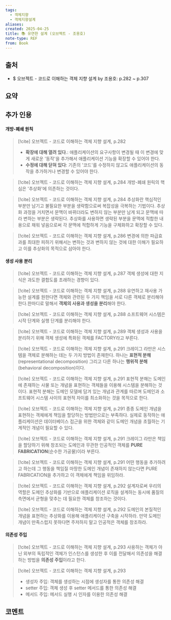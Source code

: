 ```yaml
---
tags:
  - 객체지향
  - 객체지향설계
aliases: 
created: 2025-04-25
title: 📚 유연한 설계 (오브젝트 - 조용호)
note-type: REF
from: Book
---
```


## 출처

- $ 오브젝트 - 코드로 이해하는 객체 지향 설계 by 조용호: p.282 ~ p.307

## 요약

## 추가 인용

#### 개방-폐쇄 원칙

>[!cite] 오브젝트 - 코드로 이해하는 객체 지향 설계, p.282
>- **확장에 대해 열려 있다**.: 애플리케이션의 요구사항이 변경될 때 이 변경에 맞게 새로운 '동작'을 추가해서 애플리케이션 기능을 확장할 수 있어야 한다.
>- **수정에 대해 닫혀 있다**: 기존의 '코드'를 수정하지 않고도 애플리케이션의 동작을 추가하거나 변경할 수 있어야 한다.

>[!cite] 오브젝트 - 코드로 이해하는 객체 지향 설계, p.284
>개방-폐쇄 원릭의 핵심은 '추상화'에 의존하는 것이다.

>[!cite] 오브젝트 - 코드로 이해하는 객체 지향 설계, p.284
>추상화란 핵심적인 부분만 남기고 불필요한 부분을 생략함으로써 복잡성을 극복하는 기법이다. 추상화 과정을 거치면서 문맥이 바뀌더라도 변하지 않는 부분만 남게 되고 문맥에 따라 변하는 부분은 생략된다. 추상화를 사용하면 생략된 부분을 문맥에 적합한 내용으로 채워 넣음으로써 각 문맥에 적합하게 기능을 구체화하고 확장할 수 있다.

>[!cite] 오브젝트 - 코드로 이해하는 객체 지향 설계, p.286
>변경에 의한 파급효과를 최대한 피하기 위해서는 변하는 것과 변하지 않는 것에 대한 이해가 필요하고 이를 추상화의 목적으로 삼아야 한다.

#### 생성 사용 분리

>[!cite] 오브젝트 - 코드로 이해하는 객체 지향 설계, p.287
>객체 생성에 대한 지식은 과도한 결합도를 초래하는 경향이 있다.

>[!cite] 오브젝트 - 코드로 이해하는 객체 지향 설계, p.288
>유연하고 재사용 가능한 설계를 원한다면 객체와 관련된 두 가지 책임을 서로 다른 객체로 분리해야 한다.한마디로 말해서 **객체의 사용과 생성을 분리**해야 한다.

>[!cite] 오브젝트 - 코드로 이해하는 객체 지향 설계, p.288
>소프트웨어 시스템은 시작 단계와 실행 단계를 분리해야 한다.

>[!cite] 오브젝트 - 코드로 이해하는 객체 지향 설계, p.289
>객체 생성과 사용을 분리하기 위해 객체 생성에 특화된 객체를 FACTORY라고 부른다.

>[!cite] 오브젝트 - 코드로 이해하는 객체 지향 설계, p.291
>크레이그 라만은 시스템을 객체로 분해하는 데는 두 가지 방법이 존재한다. 하나는 **표현적 분해**(representational decomposition) 그리고 다른 하나는 **행위적 분해**(behavioral decomposition)이다.

>[!cite] 오브젝트 - 코드로 이해하는 객체 지향 설계, p.291
>표현적 분해는 도메인에 존재하는 사물 또는 개념을 표현하는 객체들을 이용해 시스템을 분해하는 것이다. 표현적 분해는 도메인 모델에 담겨 있는 개념과 관계를 따르며 도메인과 소프트웨어 시스템 사이의 표현적 차이를 최소화하는 것을 목적으로 한다.

>[!cite] 오브젝트 - 코드로 이해하는 객체 지향 설계, p.291
>종종 도메인 개념을 표현하는 객체에게 책임을 할당하는 방법만으로는 부족하다. 실제로 동작하는 애플리케이션은 데이터베이스 접근을 위한 객체와 같이 도메인 개념을 초월하는 기계적인 개념이 필요할 수 있다.

>[!cite] 오브젝트 - 코드로 이해하는 객체 지향 설계, p.291
>크레이그 라만은 책임을 할당하기 위해 창조되는 도메인과 무관한 인공적인 객체를 **PURE FABRICATION**(순수한 가공물)이라 부른다.

>[!cite] 오브젝트 - 코드로 이해하는 객체 지향 설계, p.291
>어떤 행동을 추가하려고 하는데 그 행동을 책임질 마땅한 도메인 개념이 존재하지 않는다면 PURE FABRICATION을 추가하고 이 객체에게 책임을 위임하라.

>[!cite] 오브젝트 - 코드로 이해하는 객체 지향 설계, p.292
>설계자로써 우리의 역할은 도메인 추상화를 기반으로 애플리케이션 로직을 설계하는 동시에 품질의 측면에서 균형을 맞추는 데 필요한 객체를 창조하는 것이다.

>[!cite] 오브젝트 - 코드로 이해하는 객체 지향 설계, p.292
>도메인의 본질적인 개념을 표현하는 추상화를 이용해 애플리케이션 구축을 시작하라. 만약 도메인 개념이 만족스럽지 못하다면 주저하지 말고 인공적은 객체를 창조하라.

#### 의존성 주입

>[!cite] 오브젝트 - 코드로 이해하는 객체 지향 설계, p.293
>사용하는 객체가 아닌 외부의 독립적인 객체가 인스턴스를 생성한 후 이를 전달해서 의존성을 해결하는 방법을 **의존성 주입**이라고 한다.

>[!cite] 오브젝트 - 코드로 이해하는 객체 지향 설계, p.293
>- 생성자 주입: 객체를 생성하는 시점에 생성자를 통한 의존성 해결
>- setter 주입: 객체 생성 후 setter 메서드를 통한 의존성 해결
>- 메서드 주입: 메서드 실행 시 인자를 이용한 의존성 해결






## 코멘트